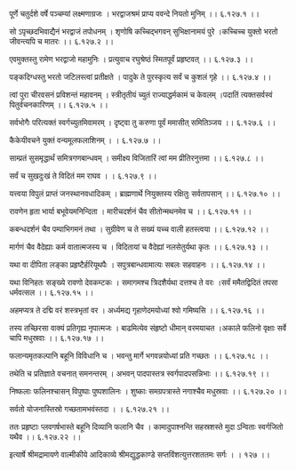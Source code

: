 पूर्णे चतुर्दशे वर्षे पञ्चम्यां लक्ष्मणाग्रजः ।
भरद्वाजश्रमं प्राप्य ववन्दे नियतो मुनिम् ।। ६.१२७.१ ।।

सो ऽपृच्छदभिवाद्यैनं भरद्वाजं तपोधनम् ।
शृणोषि कच्चिद्भगवन् सुभिक्षानामयं पुरे ।कच्चिच्च युक्तो भरतो जीवन्त्यपि च मातरः ।। ६.१२७.२ ।।

एवमुक्तस्तु रामेण भरद्वाजो महामुनिः ।
प्रत्युवाच रघुश्रेष्ठं स्मितपूर्वं प्रहृष्टवत् ।। ६.१२७.३ ।।

पङ्कदिग्धस्तु भरतो जटिलस्त्वां प्रतीक्षते ।
पादुके ते पुरस्कृत्य सर्वं च कुशलं गृहे ।। ६.१२७.४ ।।

त्वां पुरा चीरवसनं प्रविशन्तं महावनम् ।
स्त्रीतृतीयं च्युतं राज्याद्धर्मकामं च केवलम् ।पदातिं त्यक्तसर्वस्वं पितुर्वचनकारिणम् ।। ६.१२७.५ ।।

सर्वभोगैः परित्यक्तं स्वर्गच्युतमिवामरम् ।
दृष्ट्वा तु करुणा पूर्वं ममासीत् समितिञ्जय ।। ६.१२७.६ ।।

कैकेयीवचने युक्तं वन्यमूलफलाशिनम् ।
। ६.१२७.७ ।।

साम्प्रतं सुसमृद्धार्थं समित्रगणबान्धवम् ।
समीक्ष्य विजितारिं त्वां मम प्रीतिरनुत्तमा ।। ६.१२७.८ ।।

सर्वं च सुखदुःखं ते विदितं मम राघव ।
। ६.१२७.९ ।।

यत्त्वया विपुलं प्राप्तं जनस्थानवधादिकम् ।
ब्राह्मणार्थे नियुक्तस्य रक्षितुः सर्वतापसान् ।। ६.१२७.१० ।।

रावणेन हृता भार्या बभूवेयमनिन्दिता ।
मारीचदर्शनं चैव सीतोन्मथनमेव च ।। ६.१२७.११ ।।

कबन्धदर्शनं चैव पम्पाभिगमनं तथा ।
सुग्रीवेण च ते सख्यं यच्च वाली हतस्त्वया ।। ६.१२७.१२ ।।

मार्गणं चैव वैदेह्याः कर्म वातात्मजस्य च ।
विदितायां च वैदेह्यां नलसेतुर्यथा कृतः ।। ६.१२७.१३ ।।

यथा वा दीपिता लङ्का प्रहृष्टैर्हरियूथपैः ।
सपुत्रबान्धवामात्यः सबलः सहवाहनः ।। ६.१२७.१४ ।।

यथा विनिहतः सङ्ख्ये रावणो देवकम्टकः ।
समागमश्च त्रिदशैर्यथा दत्तश्च ते वरः ।सर्वं ममैतद्विदितं तपसा धर्मवत्सल ।। ६.१२७.१५ ।।

अहमप्यत्र ते दद्मि वरं शस्त्रभृतां वर ।
अर्ध्यमद्य गृहाणेदमयोध्यां श्वो गमिष्यसि ।। ६.१२७.१६ ।।

तस्य तच्छिरसा वाक्यं प्रतिगृह्य नृपात्मजः ।
बाढमित्येव संहृष्टो धीमान् वरमयाचत ।अकाले फलिनो वृक्षाः सर्वे चापि मधुस्रवाः ।। ६.१२७.१७ ।।

फलान्यमृतकल्पानि बहूनि विविधानि च ।
भवन्तु मार्गे भगवन्नयोध्यां प्रति गच्छतः ।। ६.१२७.१८ ।।

तथेति च प्रतिज्ञाते वचनात् समनन्तरम् ।
अभवन् पादपास्तत्र स्वर्गपादपसन्निभाः ।। ६.१२७.१९ ।।

निष्फलाः फलिनश्चासन् विपुष्पाः पुष्पशालिनः ।
शुष्काः समग्रपत्रास्ते नगाश्चैव मधुस्रवाः ।। ६.१२७.२० ।।

सर्वतो योजनास्तिस्रो गच्छतामभवंस्तदा ।
। ६.१२७.२१ ।।

ततः प्रहृष्टाः प्लवगर्षभास्ते बहूनि दिव्यानि फलानि चैव ।
कामादुपाश्नन्ति सहस्रशस्ते मुदा ऽन्विताः स्वर्गजितो यथैव ।। ६.१२७.२२ ।।

इत्यार्षे श्रीमद्रामायणे वाल्मीकीये आदिकाव्ये श्रीमद्युद्धकाण्डे सप्तविंशत्युत्तरशततमः सर्गः ।
। १२७ ।।

